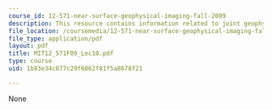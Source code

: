 ```yaml
---
course_id: 12-571-near-surface-geophysical-imaging-fall-2009
description: This resource contains information related to joint geophysical inversions.
file_location: /coursemedia/12-571-near-surface-geophysical-imaging-fall-2009/1b83e34c877c29f6062f81f5a8678f21_MIT12_571F09_Lec10.pdf
file_type: application/pdf
layout: pdf
title: MIT12_571F09_Lec10.pdf
type: course
uid: 1b83e34c877c29f6062f81f5a8678f21

---
```

None